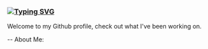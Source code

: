 ### [![Typing SVG](https://readme-typing-svg.demolab.com/?lines=Hi+I'm+Cornell+%F0%9F%91%8B)](https://git.io/typing-svg)

Welcome to my Github profile, check out what I've been working on. 

--
About Me: 

<!--
**CornellB02/CornellB02** is a ✨ _special_ ✨ repository because its `README.md` (this file) appears on your GitHub profile.

Here are some ideas to get you started:

- 🔭 I’m currently working on ...
- 🌱 I’m currently learning ...
- 👯 I’m looking to collaborate on ...
- 🤔 I’m looking for help with ...
- 💬 Ask me about ...
- 📫 How to reach me: ...
- 😄 Pronouns: ...
- ⚡ Fun fact: ...
-->
